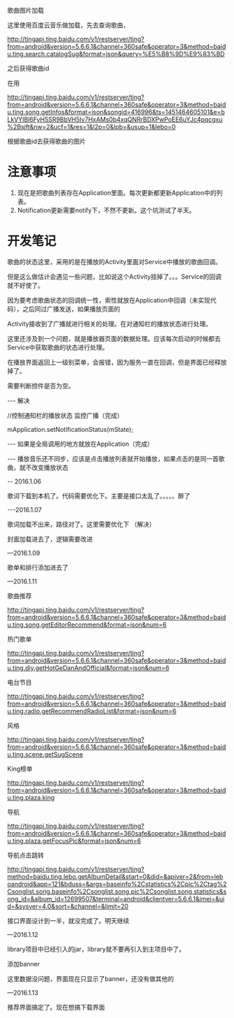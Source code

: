歌曲图片加载

这里使用百度云音乐做加载，先去查询歌曲，

http://tingapi.ting.baidu.com/v1/restserver/ting?from=android&version=5.6.6.1&channel=360safe&operator=3&method=baidu.ting.search.catalogSug&format=json&query=%E5%B8%9D%E9%83%BD

之后获得歌曲id

在用

http://tingapi.ting.baidu.com/v1/restserver/ting?from=android&version=5.6.6.1&channel=360safe&operator=3&method=baidu.ting.song.getInfos&format=json&songid=416996&ts=1451464605101&e=bLkVYIBl6FyH5SR9BbVH5Iv7HxAMs0b4xqQNRrBDXPwPoEE6uYJc4pqcgxu%2Bsjft&nw=2&ucf=1&res=1&l2p=0&lpb=&usup=1&lebo=0

根据歌曲id去获得歌曲的图片

# 注意事项

1. 现在是把歌曲列表存在Application里面。每次更新都更新Application中的列表。
2. Notification更新需要notify下，不然不更新。这个坑测试了半天。




# 开发笔记

歌曲的状态这里，采用的是在播放的Activity里面对Service中播放的歌曲回调。

但是这么做估计会遇见一些问题，比如说这个Activity挂掉了。。。Service的回调就不好使了。

因为要考虑歌曲状态的回调统一性，索性就放在Application中回调（未实现代码），之后同过广播发送，如果播放页面的

Activity接收到了广播就进行相关的处理。在对通知栏的播放状态进行处理。

这里还涉及到一个问题，就是播放器页面的数据处理。应该每次启动的时候都去Service中获取歌曲的状态进行处理。

在播放界面返回上一级别菜单，会报错，因为服务一直在回调，但是界面已经释放掉了。

需要判断控件是否为空。



--- 解决

//控制通知栏的播放状态 监控广播（完成）

 mApplication.setNotificationStatus(mState);



--- 如果是全局调用的地方就放在Application（完成）

--- 播放音乐还不同步，应该是点击播放列表就开始播放，如果点击的是同一首歌曲，就不改变播放状态



-- 2016.1.06

歌词下载到本机了。代码需要优化下。主要是接口太乱了。。。。。醉了

---2016.1.07

歌词加载不出来，路径对了。这里需要优化下 （解决）

封面加载进去了，逻辑需要改进 

—2016.1.09

歌单和排行添加进去了

—2016.1.11

 歌曲推荐

http://tingapi.ting.baidu.com/v1/restserver/ting?from=android&version=5.6.6.1&channel=360safe&operator=3&method=baidu.ting.song.getEditorRecommend&format=json&num=6

热门歌单

http://tingapi.ting.baidu.com/v1/restserver/ting?from=android&version=5.6.6.1&channel=360safe&operator=3&method=baidu.ting.diy.getHotGeDanAndOfficial&format=json&num=6

电台节目

http://tingapi.ting.baidu.com/v1/restserver/ting?from=android&version=5.6.6.1&channel=360safe&operator=3&method=baidu.ting.radio.getRecommendRadioList&format=json&num=6

风格

http://tingapi.ting.baidu.com/v1/restserver/ting?from=android&version=5.6.6.1&channel=360safe&operator=3&method=baidu.ting.scene.getSugScene

King榜单

http://tingapi.ting.baidu.com/v1/restserver/ting?from=android&version=5.6.6.1&channel=360safe&operator=3&method=baidu.ting.plaza.king

导航

http://tingapi.ting.baidu.com/v1/restserver/ting?from=android&version=5.6.6.1&channel=360safe&operator=3&method=baidu.ting.plaza.getFocusPic&format=json&num=6

导航点击跳转

http://tingapi.ting.baidu.com/v1/restserver/ting?method=baidu.ting.lebo.getAlbumDetail&start=0&did=&apiver=2&from=leboandroid&app=121&bduss=&args=baseinfo%2Cstatistics%2Cpic%2Ctag%2Csonglist.song.baseinfo%2Csonglist.song.pic%2Csonglist.song.statistics&song_id=&album_id=12699507&terminal=android&clientver=5.6.6.1&imei=&uid=&sysver=4.0&sort=&channel=&limit=20



接口界面设计到一半，就没完成了。明天继续

—2016.1.12

library项目中已经引入的jar，library就不要再引入到主项目中了。

添加banner

这里数据没问题，界面现在只显示了banner，还没有做其他的

—2016.1.13

推荐界面搞定了。现在想搞下载界面







































